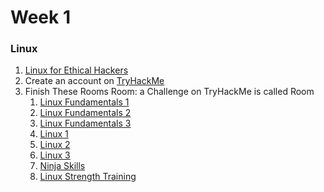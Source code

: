 # Week 1

### Linux

1. [Linux for Ethical Hackers](https://www.youtube.com/watch?v=U1w4T03B30I)
2. Create an account on [TryHackMe](https://tryhackme.com/signup?referrer=602de516a6052414412e2431)
3. Finish These Rooms
Room: a Challenge on TryHackMe is called Room
    1. [Linux Fundamentals 1](https://tryhackme.com/room/linuxfundamentalspart1)
    2. [Linux Fundamentals 2](https://tryhackme.com/room/linuxfundamentalspart2)
    3. [Linux Fundamentals 3](https://tryhackme.com/room/linuxfundamentalspart3)
    4. [Linux 1](https://tryhackme.com/room/linux1)
    5. [Linux 2](https://tryhackme.com/room/linux2)
    6. [Linux 3](https://tryhackme.com/room/linux3)
    7. [Ninja Skills](https://tryhackme.com/room/ninjaskills)
    8. [Linux Strength Training](https://tryhackme.com/room/linuxstrengthtraining)